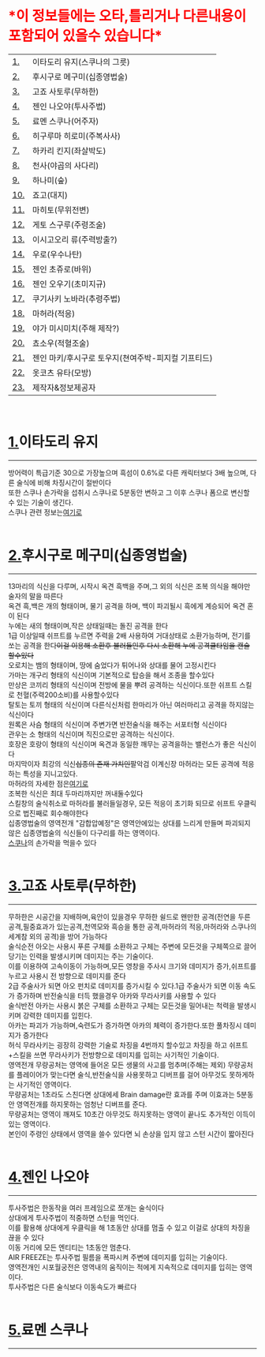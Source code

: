 <!DOCTYPE html>
<html>
<head>
    <style>
        #header h1 {color: red;}
    </style>
</head>
<body>
    <div id="header">
        <h1>*이 정보들에는 오타,틀리거나 다른내용이 포함되어 있을수 있습니다*</h1>
    </div>
    <form>
        <table>
            <tr>
                <td><label><a href="#1">1.</a></label></td>
                <td>이타도리 유지(스쿠나의 그릇)</td>
            </tr>
            <tr>
                <td><label><a href="#2">2.</a></label></td>
                <td>후시구로 메구미(십종영법술)</td>
            </tr>
            <tr>
                <td><label><a href="#3">3.</a></label></td>
                <td>고죠 사토루(무하한)</td>
            </tr>
            <tr>
                <td><label><a href="#4">4.</a></label></td>
                <td>젠인 나오야(투사주법)</td>
            </tr>
            <tr>
                <td><label><a href="#5">5.</a></label></td>
                <td>료멘 스쿠나(어주자)</td>
            </tr>
            <tr>
                <td><label><a href="#6">6.</a></label></td>
                <td>히구루마 히로미(주복사사)</td>
            </tr>
            <tr>
                <td><label><a href="#7">7.</a></label></td>
                <td>하카리 킨지(좌살박도)</td>
            </tr>
            <tr>
                <td><label><a href="#8">8.</a></label></td>
                <td>천사(야곱의 사다리)</td>
            </tr>
            <tr>
                <td><label><a href="#9">9.</a></label></td>
                <td>하나미(숲)</td>
            </tr>
            <tr>
                <td><label><a href="#10">10.</a></label></td>
                <td>죠고(대지)</td>
            </tr>
            <tr>
                <td><label><a href="#11">11.</a></label></td>
                <td>마히토(무위전변)</td>
            </tr>
            <tr>
                <td><label><a href="#12">12.</a></label></td>
                <td>게토 스구루(주령조술)</td>
            </tr>
            <tr>
                <td><label><a href="#13">13.</a></label></td>
                <td>이시고오리 류(주력방출?)</td>
            </tr>
            <tr>
                <td><label><a href="#14">14.</a></label></td>
                <td>우로(우수나탄)</td>
            </tr>
            <tr>
                <td><label><a href="#15">15.</a></label></td>
                <td>젠인 초쥬로(바위)</td>
            </tr>
            <tr>
                <td><label><a href="#16">16.</a></label></td>
                <td>젠인 오우기(초미지규)</td>
            </tr>
            <tr>
                <td><label><a href="#17">17.</a></label></td>
                <td>쿠기사키 노바라(추령주법)</td>
            </tr>
            <tr>
                <td><label><a href="#18">18.</a></label></td>
                <td>마허라(적응)</td>
            </tr>
            <tr>
                <td><label><a href="#19">19.</a></label></td>
                <td>야가 미시미치(주해 제작?)</td>
            </tr>
            <tr>
                <td><label><a href="#20">20.</a></label></td>
                <td>쵸소우(적혈조술)</td>
            </tr>
            <tr>
                <td><label><a href="#21">21.</a></label></td>
                <td>젠인 마키/후시구로 토우지(쳔여주박-피지컬 기프티드)</td>
            </tr>
            <tr>
                <td><label><a href="#22">22.</a></label></td>
                <td>옷코츠 유타(모방)</td>
            </tr>
            <tr>
                <td><label><a href="#23">23.</a></label></td>
                <td>제작자&정보제공자</td>
            </tr>
        </table>
    </form>
    <br />
    <h1 id="1"><label><a href="#1">1.</a></label>이타도리 유지</h1>
    <hr/>
    <div>방어력이 특급기준 30으로 가장높으며 흑섬이 0.6%로 다른 캐릭터보다 3배 높으며, 다른 술식에 비해 차징시간이 절반이다</div>
    <div>또한 스쿠나 손가락을 섭취시 스쿠나로 5분동안 변하고 그 이후 스쿠나 폼으로 변신할 수 있는 기술이 생긴다.</div>
    <div>스쿠나 관련 정보는<label><a href="#23">여기로</a></label></div>
    <br /> 
    <h1 id="2"><label><a href="#2">2.</a></label>후시구로 메구미(십종영법술)</h1>
    <hr/>
    <div>13마리의 식신을 다루며, 시작시 옥견 흑백을 주며,그 외의 식신은 조복 의식을 해야만 술자의 말을 따른다</div>
    <div>옥견 흑,백은 개의 형태이며, 물기 공격을 하며, 백이 파괴될시 흑에게 계승되어 옥견 혼이 된다</div>
    <div>누에는 새의 형태이며,작은 상태일때는 돌진 공격을 한다</div>
    <div>1급 이상일때 쉬프트를 누르면 주력을 2배 사용하여 거대상태로 소환가능하며, 전기를 쏘는 공격을 한다<del>이걸 이용해 소환후 불러들인후 다시 소환해 누에 공격쿨타임을 캔슬 할수있다</del></div>
    <div>오로치는 뱀의 형태이며, 땅에 숨었다가 튀어나와 상대를 물어 고정시킨다</div>
    <div>가마는 개구리 형태의 식신이며 기본적으로 탑승을 해서 조종을 할수있다</div>
    <div>만상은 코끼리 형태의 식신이며 전방에 물을 뿌려 공격하는 식신이다.또한 쉬프트 스킬로 천혈(주력200소비)를 사용할수있다</div>
    <div>탈토는 토끼 형태의 식신이며 다른식신처럼 한마리가 아닌 여러마리고 공격을 하지않는 식신이다</div>
    <div>원록은 사슴 형태의 식신이며 주변가면 반전술식을 해주는 서포터형 식신이다</div>
    <div>관우는 소 형태의 식신이며 직진으로만 공격하는 식신이다.</div>
    <div>호장은 호랑이 형태의 식신이며 옥견과 동일한 깨무는 공격을하는 밸런스가 좋은 식신이다</div>
    <div>마지막이자 최강의 식신<del>십종의 존재 가치인</del>팔악검 이계신장 마허라는 모든 공격에 적응하는 특성을 지니고있다.</div>
    <div>마허라의 자세한 점은<label><a href="#18">여기로</a></label></div>
    <div>조복한 식신은 최대 두마리까지만 꺼내둘수있다</div>
    <div>스킬창의 술식취소로 마허라를 불러들일경우, 모든 적응이 초기화 되므로 쉬프트 우클릭으로 법진째로 회수해야한다 </div>
    <div>십종영법술의 영역전개 "감합압예정"은 영역안에있는 상대를 느리게 만들며 파괴되지 않은 십종영법술의 식신들이 다구리를 하는 영역이다.</div>
    <div><label><a href="#5">스쿠나</a></label>의 손가락을 먹을수 있다</div>
    <br />
    <h1 id="3"><label><a href="#3">3.</a></label>고죠 사토루(무하한)</h1>
    <hr/>
    <div>무하한은 시공간을 지배하며,육안이 있을경우 무하한 쉴드로 왠만한 공격(전연을 두른 공격,필중효과가 있는공격,천역모와 흑승을 통한 공격,마허라의 적응,마허라와 스쿠나의 세계참 외의 공격)을 방어 가능하다</div>
    <div>술식순전 아오는 사용시 푸른 구체를 소환하고 구체는 주변에 모든것을 구체쪽으로 끌어당기는 인력을 발생시키며 데미지는 주는 기술이다.</div>
    <div>이를 이용하여 고속이동이 가능하며,모든 영창을 주사시 크기와 데미지가 증가,쉬프트를 누르고 사용시 전 방향으로 데미지를 준다</div>
    <div>2급 주술사가 되면 아오 펀치로 데미지를 증가시킬 수 있다.1급 주술사가 되면 이동 속도가 증가하며 반전술식을 터득 했을경우 아카와 무라사키를 사용할 수 있다</div>
    <div>술식반전 아카는 사용시 붉은 구체를 소환하고 구체는 모든것을 밀어내는 척력을 발생시키며 강력한 데미지를 입힌다.</div>
    <div>아카는 파괴가 가능하며,숙련도가 증가하면 아카의 체력이 증가한다.또한 풀차징시 데미지가 증가한다</div>
    <div>허식 무라사키는 굉장히 강력한 기술로 차징을 4번까지 할수있고 차징을 하고 쉬프트+스킬을 쓰면 무라사키가 전방향으로 데미지를 입히는 사기적인 기술이다.</div>
    <div>영역전개 무량공처는 영역에 들어온 모든 생물의 사고를 멈추며(주해는 제외)  무량공처를 플레이어가 맞는다면 술식,반전술식을 사용못하고 디버프를 걸어 아무것도 못하게하는 사기적인 영역이다.</div>
    <div>무량공처는 1초라도 스친다면 상대에세 Brain damage란 효과를 주며 이효과는 5분동안 영역전개를 하지못하는 엄청난 디버프를 준다.</div>
    <div>무량공처는 영역이 깨져도 10초간 아무것도 하지못하는 영역이 끝나도 추가적인 이득이있는 영역이다.</div>
    <div>본인이 주령인 상태에서 영역을 쓸수 있다면 뇌 손상을 입지 않고 스턴 시간이 짧아진다</div>
    <br/>
    <h1 id="4"><label><a href="#4">4.</a></label>젠인 나오야</h1>
    <hr/>
    <div>투사주법은 한동작을 여러 프레임으로 쪼개는 술식이다</div>
    <div>상대에게 투사주법이 적중하면 스턴을 먹인다.</div>
    <div>이를 활용해 상대에게 우클릭을 해 1초동안 상대를 멈출 수 있고 이걸로 상대의 차징을 끊을 수 있다</div>
    <div>이동 거리에 모든 엔티티는 1초동안 멈춘다.</div>
    <div>AIR FREEZE는 투사주법 필름을 폭파시켜 주변에 데미지를 입히는 기술이다.</div>
    <div>영역전개인 시포월궁전은 영역내의 움직이는 적에게 지속적으로 데미지를 입히는 영역이다.</div>
    <div>투사주법은 다른 술식보다 이동속도가 빠르다</div>
    <br/>
    <h1 id="5"><label><a href="#5">5.</a></label>료멘 스쿠나</h1>
    <hr/>
</body>

</html>
